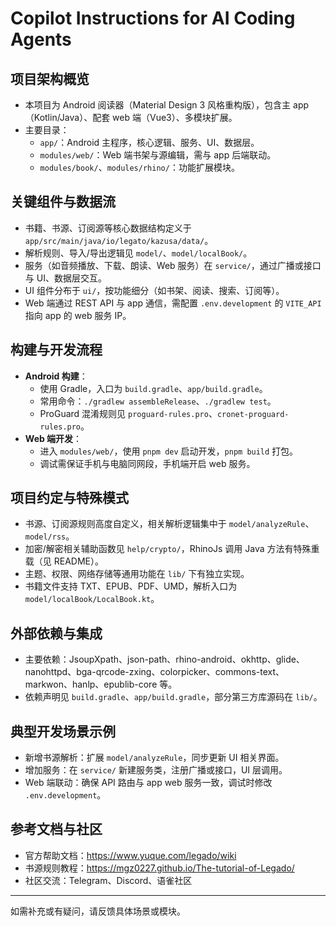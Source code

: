 # Copilot Instructions for AI Coding Agents

## 项目架构概览
- 本项目为 Android 阅读器（Material Design 3 风格重构版），包含主 app（Kotlin/Java）、配套 web 端（Vue3）、多模块扩展。
- 主要目录：
  - `app/`：Android 主程序，核心逻辑、服务、UI、数据层。
  - `modules/web/`：Web 端书架与源编辑，需与 app 后端联动。
  - `modules/book/`、`modules/rhino/`：功能扩展模块。

## 关键组件与数据流
- 书籍、书源、订阅源等核心数据结构定义于 `app/src/main/java/io/legato/kazusa/data/`。
- 解析规则、导入/导出逻辑见 `model/`、`model/localBook/`。
- 服务（如音频播放、下载、朗读、Web 服务）在 `service/`，通过广播或接口与 UI、数据层交互。
- UI 组件分布于 `ui/`，按功能细分（如书架、阅读、搜索、订阅等）。
- Web 端通过 REST API 与 app 通信，需配置 `.env.development` 的 `VITE_API` 指向 app 的 web 服务 IP。

## 构建与开发流程
- **Android 构建**：
  - 使用 Gradle，入口为 `build.gradle`、`app/build.gradle`。
  - 常用命令：`./gradlew assembleRelease`、`./gradlew test`。
  - ProGuard 混淆规则见 `proguard-rules.pro`、`cronet-proguard-rules.pro`。
- **Web 端开发**：
  - 进入 `modules/web/`，使用 `pnpm dev` 启动开发，`pnpm build` 打包。
  - 调试需保证手机与电脑同网段，手机端开启 web 服务。

## 项目约定与特殊模式
- 书源、订阅源规则高度自定义，相关解析逻辑集中于 `model/analyzeRule`、`model/rss`。
- 加密/解密相关辅助函数见 `help/crypto/`，RhinoJs 调用 Java 方法有特殊重载（见 README）。
- 主题、权限、网络存储等通用功能在 `lib/` 下有独立实现。
- 书籍文件支持 TXT、EPUB、PDF、UMD，解析入口为 `model/localBook/LocalBook.kt`。

## 外部依赖与集成
- 主要依赖：JsoupXpath、json-path、rhino-android、okhttp、glide、nanohttpd、bga-qrcode-zxing、colorpicker、commons-text、markwon、hanlp、epublib-core 等。
- 依赖声明见 `build.gradle`、`app/build.gradle`，部分第三方库源码在 `lib/`。

## 典型开发场景示例
- 新增书源解析：扩展 `model/analyzeRule`，同步更新 UI 相关界面。
- 增加服务：在 `service/` 新建服务类，注册广播或接口，UI 层调用。
- Web 端联动：确保 API 路由与 app web 服务一致，调试时修改 `.env.development`。

## 参考文档与社区
- 官方帮助文档：https://www.yuque.com/legado/wiki
- 书源规则教程：https://mgz0227.github.io/The-tutorial-of-Legado/
- 社区交流：Telegram、Discord、语雀社区

---
如需补充或有疑问，请反馈具体场景或模块。